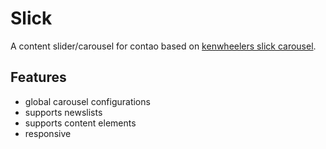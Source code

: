 # Slick

A content slider/carousel for contao based on [kenwheelers slick carousel](http://kenwheeler.github.io/slick/).

## Features

- global carousel configurations
- supports newslists
- supports content elements
- responsive

